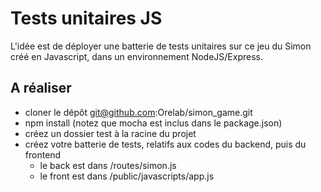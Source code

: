 
# Tests unitaires JS

L'idée est de déployer une batterie de tests unitaires sur ce jeu du Simon 
créé en Javascript, dans un environnement NodeJS/Express.

## A réaliser

- cloner le dépôt git@github.com:Orelab/simon_game.git
- npm install (notez que mocha est inclus dans le package.json)
- créez un dossier test à la racine du projet
- créez votre batterie de tests, relatifs aux codes du backend, puis du frontend
  - le back est dans /routes/simon.js
  - le front est dans /public/javascripts/app.js
